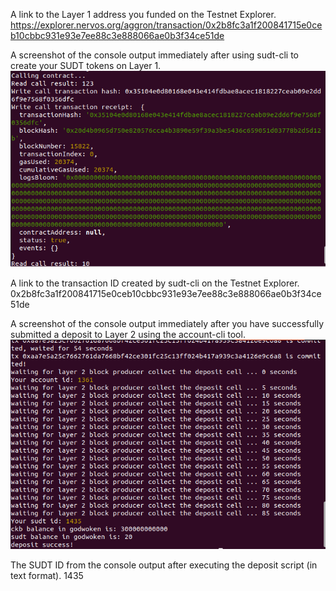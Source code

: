 A link to the Layer 1 address you funded on the Testnet Explorer.
https://explorer.nervos.org/aggron/transaction/0x2b8fc3a1f200841715e0ceb10cbbc931e93e7ee88c3e888066ae0b3f34ce51de

A screenshot of the console output immediately after using sudt-cli to create your SUDT tokens on Layer 1.
![](https://github.com/AlexFedotovqq/nervos/blob/main/task4/smart.png)

A link to the transaction ID created by sudt-cli on the Testnet Explorer.
0x2b8fc3a1f200841715e0ceb10cbbc931e93e7ee88c3e888066ae0b3f34ce51de

A screenshot of the console output immediately after you have successfully submitted a deposit to Layer 2 using the account-cli tool.
![](https://github.com/AlexFedotovqq/nervos/blob/main/task4/deposit.png)

The SUDT ID from the console output after executing the deposit script (in text format).
1435
